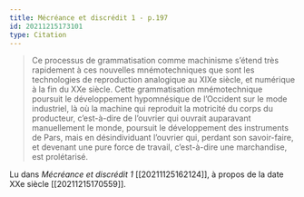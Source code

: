 ```yaml
---
title: Mécréance et discrédit 1 - p.197
id: 20211215173101
type: Citation
---
```


> Ce processus de grammatisation comme machinisme s’étend très rapidement à ces nouvelles mnémotechniques que sont les technologies de reproduction analogique au XIXe siècle, et numérique à la fin du XXe siècle. Cette grammatisation mnémotechnique poursuit le développement hypomnésique de l’Occident sur le mode industriel, là où la machine qui reproduit la motricité du corps du producteur, c’est-à-dire de l’ouvrier qui ouvrait auparavant manuellement le monde, poursuit le développement des instruments de Pars, mais en désindividuant l’ouvrier qui, perdant son savoir-faire, et devenant une pure force de travail, c’est-à-dire une marchandise, est prolétarisé.

Lu dans *Mécréance et discrédit 1* [[20211125162124]], à propos de la date XXe siècle [[20211215170559]].